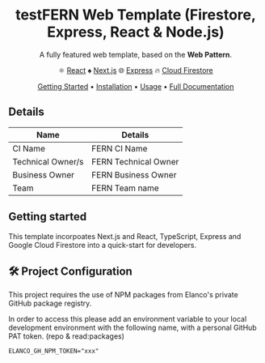 <div align="center">
  
# testFERN Web Template (Firestore, Express, React & Node.js)

A fully featured web template, based on the **Web Pattern**. 

⚛️ [React](https://reactjs.org/docs/getting-started.html)
♠️ [Next.js](https://nextjs.org/docs)
🌐  [Express](https://expressjs.com/)
🔥 [Cloud Firestore](https://cloud.google.com/firestore)

[Getting Started](#getting-started) •
[Installation](#installation) •
[Usage](#usage) •
[Full Documentation](./docs/README.md)
</div>

## Details

| Name              | Details              |
| ----------------- | -------------------- |
| CI Name           | FERN CI Name         |
| Technical Owner/s | FERN Technical Owner |
| Business Owner    | FERN Business Owner  |
| Team              | FERN Team name       |

## Getting started

This template incorpoates Next.js and React, TypeScript, Express and Google Cloud Firestore into a quick-start for developers.

## 🛠 Project Configuration

This project requires the use of NPM packages from Elanco's private GitHub package registry.

In order to access this please add an environment variable to your local development environment with the following name, with a personal GitHub PAT token. (repo & read:packages)

```
ELANCO_GH_NPM_TOKEN="xxx"
```
